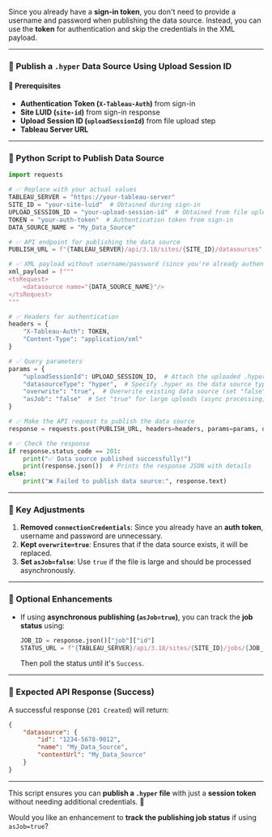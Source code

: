 Since you already have a **sign-in token**, you don't need to provide a username and password when publishing the data source. Instead, you can use the **token** for authentication and skip the credentials in the XML payload.

---

### **📌 Publish a `.hyper` Data Source Using Upload Session ID**
#### **🔹 Prerequisites**
- **Authentication Token (`X-Tableau-Auth`)** from sign-in
- **Site LUID (`site-id`)** from sign-in response
- **Upload Session ID (`uploadSessionId`)** from file upload step
- **Tableau Server URL**

---

### **🚀 Python Script to Publish Data Source**
```python
import requests

# ✅ Replace with your actual values
TABLEAU_SERVER = "https://your-tableau-server"
SITE_ID = "your-site-luid"  # Obtained during sign-in
UPLOAD_SESSION_ID = "your-upload-session-id"  # Obtained from file upload
TOKEN = "your-auth-token"  # Authentication token from sign-in
DATA_SOURCE_NAME = "My_Data_Source"

# ✅ API endpoint for publishing the data source
PUBLISH_URL = f"{TABLEAU_SERVER}/api/3.18/sites/{SITE_ID}/datasources"

# ✅ XML payload without username/password (since you're already authenticated)
xml_payload = f"""
<tsRequest>
    <datasource name="{DATA_SOURCE_NAME}"/>
</tsRequest>
"""

# ✅ Headers for authentication
headers = {
    "X-Tableau-Auth": TOKEN,
    "Content-Type": "application/xml"
}

# ✅ Query parameters
params = {
    "uploadSessionId": UPLOAD_SESSION_ID,  # Attach the uploaded .hyper file
    "datasourceType": "hyper",  # Specify .hyper as the data source type
    "overwrite": "true",  # Overwrite existing data source (set "false" to prevent overwriting)
    "asJob": "false"  # Set "true" for large uploads (async processing)
}

# ✅ Make the API request to publish the data source
response = requests.post(PUBLISH_URL, headers=headers, params=params, data=xml_payload)

# ✅ Check the response
if response.status_code == 201:
    print("✅ Data source published successfully!")
    print(response.json())  # Prints the response JSON with details
else:
    print("❌ Failed to publish data source:", response.text)
```

---

### **🔹 Key Adjustments**
1. **Removed `connectionCredentials`**: Since you already have an **auth token**, username and password are unnecessary.
2. **Kept `overwrite=true`**: Ensures that if the data source exists, it will be replaced.
3. **Set `asJob=false`**: Use `true` if the file is large and should be processed asynchronously.

---

### **🔹 Optional Enhancements**
- If using **asynchronous publishing (`asJob=true`)**, you can track the **job status** using:
  ```python
  JOB_ID = response.json()["job"]["id"]
  STATUS_URL = f"{TABLEAU_SERVER}/api/3.18/sites/{SITE_ID}/jobs/{JOB_ID}"
  ```
  Then poll the status until it's `Success`.

---

### **🎯 Expected API Response (Success)**
A successful response (`201 Created`) will return:
```json
{
    "datasource": {
        "id": "1234-5678-9012",
        "name": "My_Data_Source",
        "contentUrl": "My_Data_Source"
    }
}
```

---

This script ensures you can **publish a `.hyper` file** with just a **session token** without needing additional credentials. 🚀 

Would you like an enhancement to **track the publishing job status** if using `asJob=true`?
